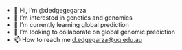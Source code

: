- 👋 Hi, I’m @dedgegegarza
- 👀 I’m interested in genetics and genomics
- 🌱 I’m currently learning global prediction
- 💞️ I’m looking to collaborate on global genomic prediction
- 📫 How to reach me d.edgegarza@uq.edu.au

<!---
dedgegegarza/dedgegegarza is a ✨ special ✨ repository because its `README.md` (this file) appears on your GitHub profile.
You can click the Preview link to take a look at your changes.
--->
